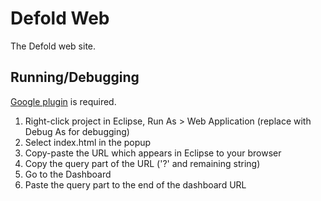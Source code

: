 Defold Web
==========

The Defold web site.

Running/Debugging
-----------------

[Google plugin](https://developers.google.com/eclipse/) is required.

1. Right-click project in Eclipse, Run As > Web Application (replace with Debug As for debugging)
2. Select index.html in the popup
3. Copy-paste the URL which appears in Eclipse to your browser
4. Copy the query part of the URL ('?' and remaining string)
5. Go to the Dashboard
6. Paste the query part to the end of the dashboard URL
